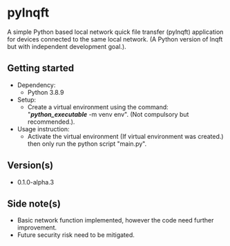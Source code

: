 # pylnqft
A simple Python based local network quick file transfer (pylnqft) application for devices connected to the same local network. (A Python version of lnqft but with independent development goal.).

## Getting started
* Dependency:
  * Python 3.8.9
* Setup:
  * Create a virtual environment using the command: "***python_executable*** -m venv env". (Not compulsory but recommended.).
* Usage instruction:
  * Activate the virtual environment (If virtual environment was created.) then only run the python script "main.py".

## Version(s)
* 0.1.0-alpha.3

## Side note(s)
* Basic network function implemented, however the code need further improvement.
* Future security risk need to be mitigated.
